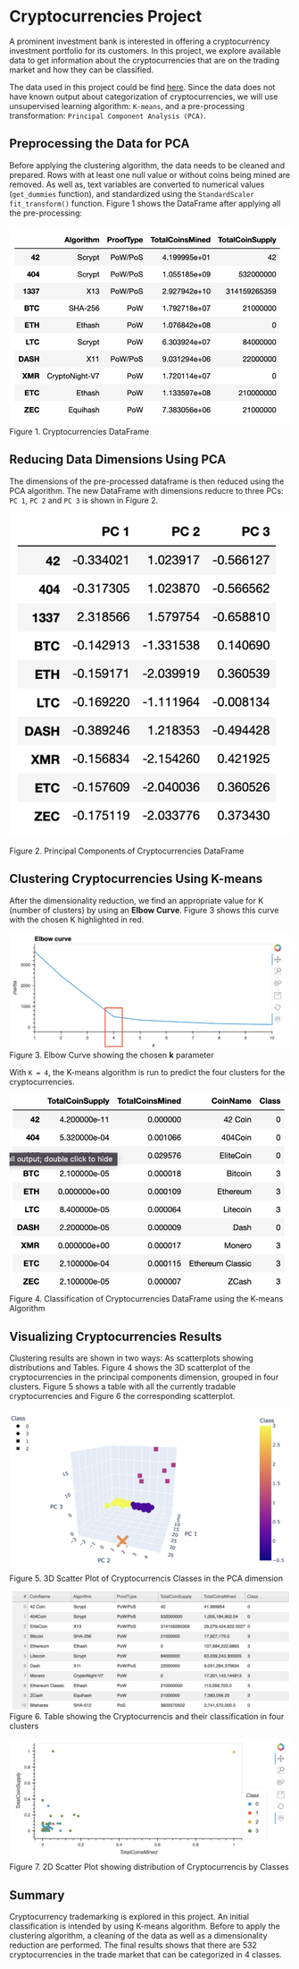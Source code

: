# Cryptocurrencies Project

A prominent investment bank is interested in offering a cryptocurrency investment portfolio for its customers.  In this project, we explore available data to get information about the cryptocurrencies that are on the trading market and how they can be classified.

The data used in this project could be find [here](Resources/crypto_data.csv). Since the data does not have known output about categorization of cryptocurrencies, we will use unsupervised learning algorithm: `K-means`, and a pre-processing transformation: `Principal Component Analysis (PCA)`.

## Preprocessing the Data for PCA

Before applying the clustering algorithm, the data needs to be cleaned and prepared. Rows with at least one null value or without coins being mined are removed. As well as, text variables are converted to numerical values (`get_dummies` function), and standardized using the `StandardScaler fit_transform()` function.  Figure 1 shows the DataFrame after applying all the pre-processing:

![data](Images/crypto_df.png)
Figure 1. Cryptocurrencies DataFrame

## Reducing Data Dimensions Using PCA

The dimensions of the pre-processed dataframe is then reduced using the PCA algorithm. The new DataFrame with dimensions reducre to three PCs: `PC 1`, `PC 2` and `PC 3` is shown in Figure 2.

![pca](Images/pcs_df.png)

Figure 2. Principal Components of Cryptocurrencies DataFrame

## Clustering Cryptocurrencies Using K-means 

After the dimensionality reduction, we find an appropriate value for K (number of clusters) by using an **Elbow Curve**. Figure 3 shows this curve with the chosen K highlighted in red.

![elbow](Images/elbowCurve.png)
Figure 3. Elbow Curve showing the chosen **k** parameter

With  `K = 4`, the K-means algorithm is run to predict the four clusters for the cryptocurrencies.

![clustering](Images/clustered_wClasses.png)
Figure 4. Classification of Cryptocurrencies DataFrame using the K-means Algorithm

## Visualizing Cryptocurrencies Results

Clustering results are shown in two ways: As scatterplots showing distributions and Tables. Figure 4 shows the 3D scatterplot of the cryptocurrencies in the principal components dimension, grouped in four clusters. 
Figure 5 shows a table with all the currently tradable cryptocurrencies and Figure 6 the corresponding scatterplot.

![3dplot](Images/3dScatterPlot.png)
Figure 5. 3D Scatter Plot of Cryptocurrencis Classes in the PCA dimension

![hvplotT](Images/hvplotTable.png)
Figure 6. Table showing the Cryptocurrencis and their classification in four clusters

![hvplot](Images/hvScatterPlot.png)
Figure 7. 2D Scatter Plot showing distribution of Cryptocurrencis by Classes

## Summary

Cryptocurrency trademarking is explored in this project. An initial classification is intended by using K-means algorithm.  Before to apply the clustering algorithm, a cleaning of the data as well as a dimensionality reduction are performed. The final results shows that there are 532 cryptocurrencies in the trade market that can be categorized in 4 classes.
